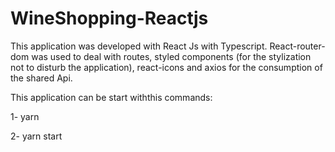 # WineShopping-Reactjs

This application was developed with React Js with Typescript. React-router-dom was used to deal with routes, styled components (for the stylization not to disturb the application), react-icons and axios for the consumption of the shared Api.

This application can be start withthis commands:

1-  yarn

2- yarn start
